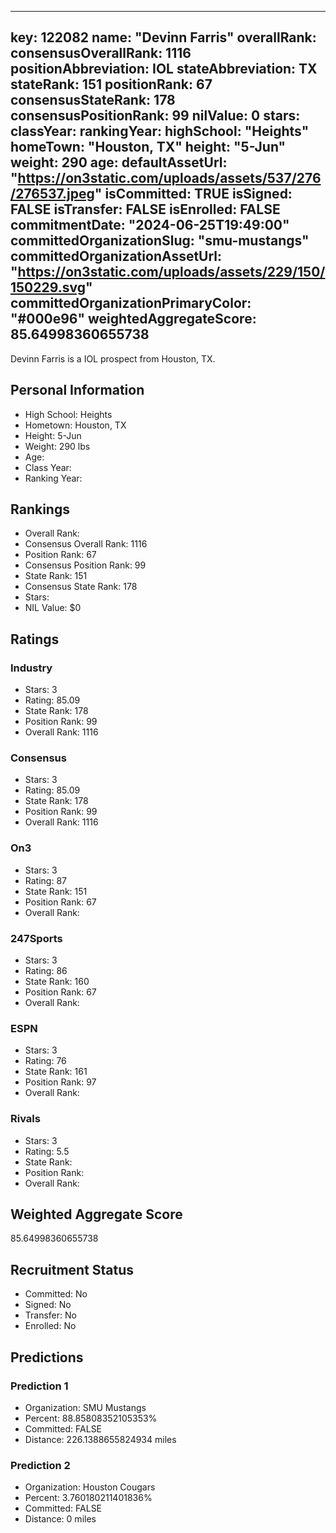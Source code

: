 ---
  key: 122082
  name: "Devinn Farris"
  overallRank: 
  consensusOverallRank: 1116
  positionAbbreviation: IOL
  stateAbbreviation: TX
  stateRank: 151
  positionRank: 67
  consensusStateRank: 178
  consensusPositionRank: 99
  nilValue: 0
  stars: 
  classYear: 
  rankingYear: 
  highSchool: "Heights"
  homeTown: "Houston, TX"
  height: "5-Jun"
  weight: 290
  age: 
  defaultAssetUrl: "https://on3static.com/uploads/assets/537/276/276537.jpeg"
  isCommitted: TRUE
  isSigned: FALSE
  isTransfer: FALSE
  isEnrolled: FALSE
  commitmentDate: "2024-06-25T19:49:00"
  committedOrganizationSlug: "smu-mustangs"
  committedOrganizationAssetUrl: "https://on3static.com/uploads/assets/229/150/150229.svg"
  committedOrganizationPrimaryColor: "#000e96"
  weightedAggregateScore: 85.64998360655738
  ---
  
  Devinn Farris is a IOL prospect from Houston, TX.
  
  ## Personal Information
  - High School: Heights
  - Hometown: Houston, TX
  - Height: 5-Jun
  - Weight: 290 lbs
  - Age: 
  - Class Year: 
  - Ranking Year: 
  
  ## Rankings
  - Overall Rank: 
  - Consensus Overall Rank: 1116
  - Position Rank: 67
  - Consensus Position Rank: 99
  - State Rank: 151
  - Consensus State Rank: 178
  - Stars: 
  - NIL Value: $0
  
  ## Ratings
  
  ### Industry
  - Stars: 3
  - Rating: 85.09
  - State Rank: 178
  - Position Rank: 99
  - Overall Rank: 1116
  
  ### Consensus
  - Stars: 3
  - Rating: 85.09
  - State Rank: 178
  - Position Rank: 99
  - Overall Rank: 1116
  
  ### On3
  - Stars: 3
  - Rating: 87
  - State Rank: 151
  - Position Rank: 67
  - Overall Rank: 
  
  ### 247Sports
  - Stars: 3
  - Rating: 86
  - State Rank: 160
  - Position Rank: 67
  - Overall Rank: 
  
  ### ESPN
  - Stars: 3
  - Rating: 76
  - State Rank: 161
  - Position Rank: 97
  - Overall Rank: 
  
  ### Rivals
  - Stars: 3
  - Rating: 5.5
  - State Rank: 
  - Position Rank: 
  - Overall Rank: 
  
  ## Weighted Aggregate Score
  85.64998360655738
  
  ## Recruitment Status
  - Committed: No
  - Signed: No
  - Transfer: No
  - Enrolled: No
  
  
  
  ## Predictions
  
  ### Prediction 1
  - Organization: SMU Mustangs
  - Percent: 88.85808352105353%
  - Committed: FALSE
  - Distance: 226.1388655824934 miles
  
  ### Prediction 2
  - Organization: Houston Cougars
  - Percent: 3.760180211401836%
  - Committed: FALSE
  - Distance: 0 miles
  